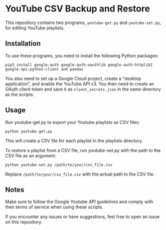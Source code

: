 # YouTube CSV Backup and Restore

This repository contains two programs, `youtube-get.py` and `youtube-set.py`, for editing YouTube playlists.

## Installation

To use these programs, you need to install the following Python packages:

`pip3 install google-auth google-auth-oauthlib google-auth-httplib2 google-api-python-client and pandas`

You also need to set up a Google Cloud project, create a "desktop application", and enable the YouTube API v3. You then need to create an OAuth client token and save it as `client_secrets.json` in the same directory as the scripts.

## Usage

Run youtube-get.py to export your Youtube playlists as CSV files:

`python youtube-get.py`

This will create a CSV file for each playlist in the playlists directory.

To restore a playlist from a CSV file, run youtube-set.py with the path to the CSV file as an argument:

`python youtube-set.py /path/to/your/csv_file.csv`

Replace `/path/to/your/csv_file.csv` with the actual path to the CSV file.

## Notes

Make sure to follow the Google Youtube API guidelines and comply with their terms of service when using these scripts.  

If you encounter any issues or have suggestions, feel free to open an issue on this repository.
